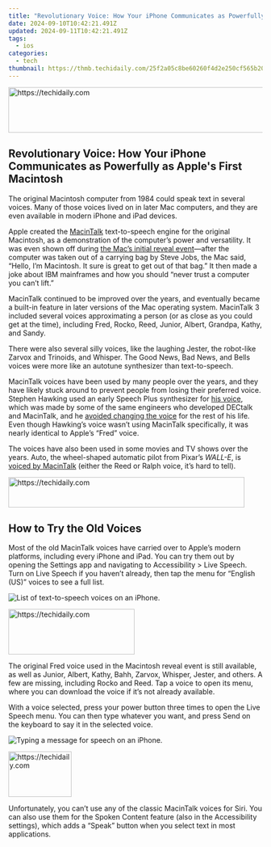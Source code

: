 ```yaml
---
title: "Revolutionary Voice: How Your iPhone Communicates as Powerfully as Apple's First Macintosh"
date: 2024-09-10T10:42:21.491Z
updated: 2024-09-11T10:42:21.491Z
tags:
  - ios
categories:
  - tech
thumbnail: https://thmb.techidaily.com/25f2a05c8be60260f4d2e250cf565b20fcb8e042ff2a6a838a8d8235c347643c.jpg
---
```






<!-- affiliate ads begin -->
<a href="https://ephamedtechinc.pxf.io/c/5597632/2135473/26400" target="_top" id="2135473">
  <img src="//a.impactradius-go.com/display-ad/26400-2135473" border="0" alt="https://techidaily.com" width="728" height="90"/>
</a>
<img height="0" width="0" src="https://ephamedtechinc.pxf.io/i/5597632/2135473/26400" style="position:absolute;visibility:hidden;" border="0" />
<!-- affiliate ads end -->




## Revolutionary Voice: How Your iPhone Communicates as Powerfully as Apple's First Macintosh

The original Macintosh computer from 1984 could speak text in several voices. Many of those voices lived on in later Mac computers, and they are even available in modern iPhone and iPad devices.

 Apple created the [MacinTalk](https://www.macintoshrepository.org/2590-macintalk) text-to-speech engine for the original Macintosh, as a demonstration of the computer’s power and versatility. It was even shown off during [the Mac’s initial reveal event](https://youtu.be/2B-XwPjn9YY?t=206)—after the computer was taken out of a carrying bag by Steve Jobs, the Mac said, “Hello, I’m Macintosh. It sure is great to get out of that bag.” It then made a joke about IBM mainframes and how you should “never trust a computer you can’t lift.”

 MacinTalk continued to be improved over the years, and eventually became a built-in feature in later versions of the Mac operating system. MacinTalk 3 included several voices approximating a person (or as close as you could get at the time), including Fred, Rocko, Reed, Junior, Albert, Grandpa, Kathy, and Sandy.

 There were also several silly voices, like the laughing Jester, the robot-like Zarvox and Trinoids, and Whisper. The Good News, Bad News, and Bells voices were more like an autotune synthesizer than text-to-speech.

 MacinTalk voices have been used by many people over the years, and they have likely stuck around to prevent people from losing their preferred voice. Stephen Hawking used an early Speech Plus synthesizer for [his voice](https://www.youtube.com/watch?v=OTmPw4iy0hk), which was made by some of the same engineers who developed DECtalk and MacinTalk, and he [avoided changing the voice](https://www.wired.com/2015/01/intel-gave-stephen-hawking-voice/) for the rest of his life. Even though Hawking’s voice wasn’t using MacinTalk specifically, it was nearly identical to Apple’s “Fred” voice.

 The voices have also been used in some movies and TV shows over the years. Auto, the wheel-shaped automatic pilot from Pixar’s _WALL-E_, is [voiced by MacinTalk](https://www.youtube.com/watch?v=IJWc4PD317w) (either the Reed or Ralph voice, it’s hard to tell).





<!-- affiliate ads begin -->
<a href="https://aligracehair.sjv.io/c/5597632/2115920/19272" target="_top" id="2115920">
  <img src="//a.impactradius-go.com/display-ad/19272-2115920" border="0" alt="https://techidaily.com" width="468" height="60"/>
</a>
<img height="0" width="0" src="https://aligracehair.sjv.io/i/5597632/2115920/19272" style="position:absolute;visibility:hidden;" border="0" />
<!-- affiliate ads end -->




##  How to Try the Old Voices

 Most of the old MacinTalk voices have carried over to Apple’s modern platforms, including every iPhone and iPad. You can try them out by opening the Settings app and navigating to Accessibility > Live Speech. Turn on Live Speech if you haven’t already, then tap the menu for “English (US)” voices to see a full list.

![List of text-to-speech voices on an iPhone.](https://static1.howtogeekimages.com/wordpress/wp-content/uploads/2024/08/img_8396.PNG) 





<!-- affiliate ads begin -->
<a href="https://bluettiit.sjv.io/c/5597632/2114264/17093" target="_top" id="2114264">
  <img src="//a.impactradius-go.com/display-ad/17093-2114264" border="0" alt="https://techidaily.com" width="250" height="90"/>
</a>
<img height="0" width="0" src="https://bluettiit.sjv.io/i/5597632/2114264/17093" style="position:absolute;visibility:hidden;" border="0" />
<!-- affiliate ads end -->




 The original Fred voice used in the Macintosh reveal event is still available, as well as Junior, Albert, Kathy, Bahh, Zarvox, Whisper, Jester, and others. A few are missing, including Rocko and Reed. Tap a voice to open its menu, where you can download the voice if it’s not already available.

 With a voice selected, press your power button three times to open the Live Speech menu. You can then type whatever you want, and press Send on the keyboard to say it in the selected voice.

![Typing a message for speech on an iPhone.](https://static1.howtogeekimages.com/wordpress/wp-content/uploads/2024/08/img_deefe3a3587c-1.jpeg) 





<!-- affiliate ads begin -->
<a href="https://aligracehair.sjv.io/c/5597632/2135365/19272" target="_top" id="2135365">
  <img src="//a.impactradius-go.com/display-ad/19272-2135365" border="0" alt="https://techidaily.com" width="125" height="90"/>
</a>
<img height="0" width="0" src="https://aligracehair.sjv.io/i/5597632/2135365/19272" style="position:absolute;visibility:hidden;" border="0" />
<!-- affiliate ads end -->




 Unfortunately, you can’t use any of the classic MacinTalk voices for Siri. You can also use them for the Spoken Content feature (also in the Accessibility settings), which adds a “Speak” button when you select text in most applications.

<ins class="adsbygoogle"
     style="display:block"
     data-ad-format="autorelaxed"
     data-ad-client="ca-pub-7571918770474297"
     data-ad-slot="1223367746"></ins>



<ins class="adsbygoogle"
     style="display:block"
     data-ad-client="ca-pub-7571918770474297"
     data-ad-slot="8358498916"
     data-ad-format="auto"
     data-full-width-responsive="true"></ins>










